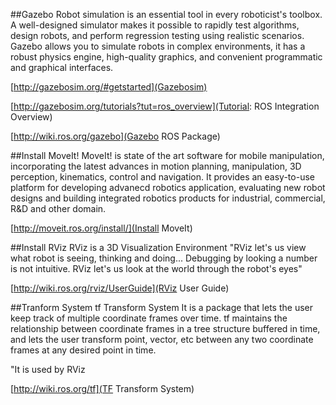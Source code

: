 
##Gazebo
Robot simulation is an essential tool in every roboticist's toolbox. A well-designed simulator makes it possible to rapidly test algorithms, design robots, and perform regression testing using realistic scenarios.
Gazebo allows you to simulate robots in complex environments, it has a robust physics engine, high-quality graphics, and convenient programmatic and graphical interfaces.

[http://gazebosim.org/#getstarted](Gazebosim)

[http://gazebosim.org/tutorials?tut=ros_overview](Tutorial: ROS Integration Overview)

[http://wiki.ros.org/gazebo](Gazebo ROS Package)

##Install MoveIt!
MoveIt! is state of the art software for mobile manipulation, incorporating the latest advances in motion planning, manipulation, 3D perception, kinematics, control and navigation.
It provides an easy-to-use platform for developing advanecd robotics application, evaluating new robot designs and building integrated robotics products for industrial, commercial, R&D and other domain.

[http://moveit.ros.org/install/](Install MoveIt)

##Install RViz
RViz is a 3D Visualization Environment
"RViz let's us view what robot is seeing, thinking and doing... Debugging by looking a number is not intuitive.
RViz let's us look at the world through the robot's eyes"

[http://wiki.ros.org/rviz/UserGuide](RViz User Guide)

##Tranform System
tf Transform System
It is a package that lets the user keep track of multiple coordinate frames over time.
tf maintains the relationship between coordinate frames in a tree structure buffered in time, and lets the user transform point, vector, etc between any two coordinate frames at any desired point in time.

"It is used by RViz

[http://wiki.ros.org/tf](TF Transform System)
